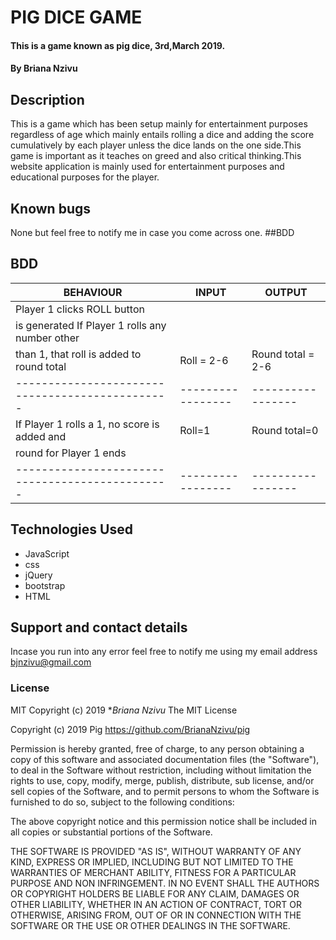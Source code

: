 # PIG DICE GAME
#### This is a game known as pig dice, 3rd,March 2019.
#### By **Briana Nzivu**
## Description
 This is a game which has been setup mainly for entertainment purposes regardless of age which mainly entails rolling a dice and adding the score cumulatively by each player unless the dice lands on the one side.This game is important as it teaches on greed and also critical thinking.This website application is mainly used for entertainment purposes and educational purposes for the player.
## Known bugs
None but feel free to notify me in case you come across one.
##BDD
## BDD
 BEHAVIOUR                                      | INPUT           | OUTPUT          |
------------------------------------------------|-----------------|-----------------|
 Player 1 clicks ROLL button                    |                 |                 |
 is generated If Player 1 rolls any number other|                 |                 |    
 than 1, that roll is added to round total      | Roll = 2-6      |Round total = 2-6|
 -----------------------------------------------|-----------------|-----------------| 
 If Player 1 rolls a 1, no score is added and   | Roll=1          |  Round total=0  |
 round for Player 1 ends                        |                 |                 |            
 -----------------------------------------------|-----------------|-----------------|
                                                                                       

## Technologies Used
* JavaScript
* css
* jQuery
* bootstrap
* HTML

## Support and contact details
Incase you run into any error feel free to notify me using my email address bjnzivu@gmail.com
### License
MIT
Copyright (c) 2019 **Briana Nzivu*
The MIT License

Copyright (c) 2019 Pig https://github.com/BrianaNzivu/pig

Permission is hereby granted, free of charge, to any person obtaining a copy
of this software and associated documentation files (the "Software"), to deal
in the Software without restriction, including without limitation the rights
to use, copy, modify, merge, publish, distribute, sub license, and/or sell
copies of the Software, and to permit persons to whom the Software is
furnished to do so, subject to the following conditions:

The above copyright notice and this permission notice shall be included in
all copies or substantial portions of the Software.

THE SOFTWARE IS PROVIDED "AS IS", WITHOUT WARRANTY OF ANY KIND, EXPRESS OR
IMPLIED, INCLUDING BUT NOT LIMITED TO THE WARRANTIES OF MERCHANT ABILITY,
FITNESS FOR A PARTICULAR PURPOSE AND NON INFRINGEMENT. IN NO EVENT SHALL THE
AUTHORS OR COPYRIGHT HOLDERS BE LIABLE FOR ANY CLAIM, DAMAGES OR OTHER
LIABILITY, WHETHER IN AN ACTION OF CONTRACT, TORT OR OTHERWISE, ARISING FROM,
OUT OF OR IN CONNECTION WITH THE SOFTWARE OR THE USE OR OTHER DEALINGS IN
THE SOFTWARE.

